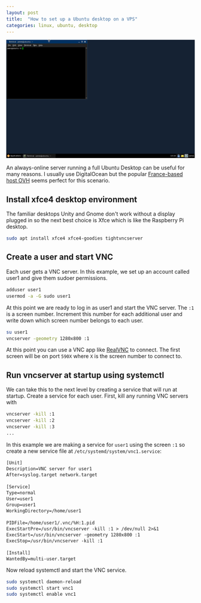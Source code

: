 ```yaml
---
layout: post
title:  "How to set up a Ubuntu desktop on a VPS"
categories: linux, ubuntu, desktop
---
```


<img alt="Ubuntu Cloud Computer" src="/assets/ubuntu-xfce.png" title="Ubuntu Cloud Computer" class="banner"/>

An always-online server running a full Ubuntu Desktop can be useful for many reasons. I usually use DigitalOcean but the popular [France-based host OVH](https://www.ovh.com/world/vps/) seems perfect for this scenario.
    
<!--more-->

## Install xfce4 desktop environment
The familiar desktops Unity and Gnome don't work without a display plugged in so the next best choice is Xfce which is like the Raspberry Pi desktop.

``` bash
sudo apt install xfce4 xfce4-goodies tightvncserver
```

## Create a user and start VNC
Each user gets a VNC server. In this example, we set up an account called user1 and give them sudoer permissions.

``` bash 
adduser user1
usermod -a -G sudo user1
```

At this point we are ready to log in as user1 and start the VNC server. The `:1` is a screen number. Increment this number for each additional user and write down which screen number belongs to each user.

``` bash
su user1
vncserver -geometry 1280x800 :1
```

At this point you can use a VNC app like [RealVNC](https://www.realvnc.com/en/connect/download/viewer/) to connect. The first screen will be on port `590X` where `X` is the screen number to connect to.

## Run vncserver at startup using systemctl
We can take this to the next level by creating a service that will run at startup. Create a service for each user. First, kill any running VNC servers with
``` bash 
vncserver -kill :1
vncserver -kill :2
vncserver -kill :3
...
```

In this example we are making a service for `user1` using the screen `:1` so create a new service file at `/etc/systemd/system/vnc1.service`:

``` make
[Unit]
Description=VNC server for user1
After=syslog.target network.target

[Service]
Type=normal
User=user1
Group=user1
WorkingDirectory=/home/user1

PIDFile=/home/user1/.vnc/%H:1.pid
ExecStartPre=/usr/bin/vncserver -kill :1 > /dev/null 2>&1
ExecStart=/usr/bin/vncserver -geometry 1280x800 :1
ExecStop=/usr/bin/vncserver -kill :1

[Install]
WantedBy=multi-user.target
```

Now reload systemctl and start the VNC service.

``` bash 
sudo systemctl daemon-reload
sudo systemctl start vnc1
sudo systemctl enable vnc1
```